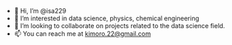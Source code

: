 - 👋 Hi, I’m @isa229
- 👀 I’m interested in data science, physics, chemical engineering
- 💞️ I’m looking to collaborate on projects related to the data science field.
- 📫 You can reach me at kimoro.22@gmail.com

<!---
isa229/isa229 is a ✨ special ✨ repository because its `README.md` (this file) appears on your GitHub profile.
You can click the Preview link to take a look at your changes.
--->
